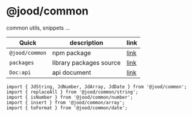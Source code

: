 # @jood/common

common utils, snippets ...

| Quick          | description             | link                                                                        |
| -------------- | ----------------------- | --------------------------------------------------------------------------- |
| `@jood/common` | npm package             | [link](https://www.npmjs.com/package/@jood/common)                          |
| `packages`     | library packages source | [link](https://github.com/molgga/jood-common/tree/master/projects/packages) |
| `Doc:api`      | api document            | [link](https://github.com/molgga/jood-common/blob/master/docs/globals.md)   |

```
import { JdString, JdNumber, JdArray, JdDate } from '@jood/common';
import { replaceAll } from '@jood/common/string';
import { isNumber } from '@jood/common/number';
import { insert } from '@jood/common/array';
import { toFormat } from '@jood/common/date';
```
